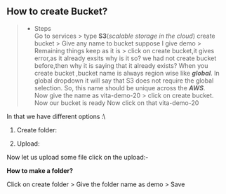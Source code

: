 ## How to create Bucket?
> + Steps\
Go to services > type **S3**(*scalable storage in the cloud*) 
create bucket > Give any name to bucket suppose I give demo > Remaining things keep as it is > click on create bucket,it gives error,as it already exsits why is it so? we had not create bucket before,then why it is saying that it already exists?
When you create bucket ,bucket name is always region wise like ***global***. In global dropdown it will say that S3 does not require the global selection. So, this name should be unique across the ***AWS***.\
Now give the name as vita-demo-20 > click on create bucket.
Now our bucket is ready Now click on that vita-demo-20

In that we have different options :\
1) Create folder:

2) Upload:

Now let us upload some file click on the upload:-

**How to make a folder?**

Click on create folder > Give the folder name as demo > Save